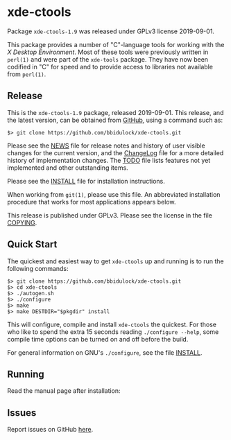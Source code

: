 [xde-ctools -- read me first file.  2019-09-01]: #

xde-ctools
===============

Package `xde-ctools-1.9` was released under GPLv3 license 2019-09-01.

This package provides a number of "C"-language tools for working with
the _X Desktop Environment_.  Most of these tools were previously
written in `perl(1)` and were part of the `xde-tools` package.  They
have now been codified in "C" for speed and to provide access to
libraries not available from `perl(1)`.


Release
-------

This is the `xde-ctools-1.9` package, released 2019-09-01.  This
release, and the latest version, can be obtained from [GitHub][1], using
a command such as:

    $> git clone https://github.com/bbidulock/xde-ctools.git

Please see the [NEWS][3] file for release notes and history of user
visible changes for the current version, and the [ChangeLog][4] file for
a more detailed history of implementation changes.  The [TODO][5] file
lists features not yet implemented and other outstanding items.

Please see the [INSTALL][7] file for installation instructions.

When working from `git(1)`, please use this file.  An abbreviated
installation procedure that works for most applications appears below.

This release is published under GPLv3.  Please see the license in the
file [COPYING][9].


Quick Start
-----------

The quickest and easiest way to get `xde-ctools` up and running is to run
the following commands:

    $> git clone https://github.com/bbidulock/xde-ctools.git
    $> cd xde-ctools
    $> ./autogen.sh
    $> ./configure
    $> make
    $> make DESTDIR="$pkgdir" install

This will configure, compile and install `xde-ctools` the quickest.  For
those who like to spend the extra 15 seconds reading `./configure
--help`, some compile time options can be turned on and off before the
build.

For general information on GNU's `./configure`, see the file
[INSTALL][7].


Running
-------

Read the manual page after installation:


Issues
------

Report issues on GitHub [here][2].



[1]: https://github.com/bbidulock/xde-ctools
[2]: https://github.com/bbidulock/xde-ctools/issues
[3]: https://github.com/bbidulock/xde-ctools/blob/1.9/NEWS
[4]: https://github.com/bbidulock/xde-ctools/blob/1.9/ChangeLog
[5]: https://github.com/bbidulock/xde-ctools/blob/1.9/TODO
[6]: https://github.com/bbidulock/xde-ctools/blob/1.9/COMPLIANCE
[7]: https://github.com/bbidulock/xde-ctools/blob/1.9/INSTALL
[8]: https://github.com/bbidulock/xde-ctools/blob/1.9/LICENSE
[9]: https://github.com/bbidulock/xde-ctools/blob/1.9/COPYING

[ vim: set ft=markdown sw=4 tw=72 nocin nosi fo+=tcqlorn spell: ]: #
